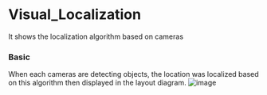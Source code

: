 # Visual_Localization
It shows the localization algorithm based on cameras

### Basic 
When each cameras are detecting objects, the location was localized based on this algorithm then displayed in the layout diagram. 
![image](https://user-images.githubusercontent.com/52392004/88089881-babb7800-cbc7-11ea-8400-86200ef0c35f.png)
